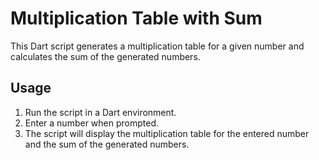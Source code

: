 # Multiplication Table with Sum

This Dart script generates a multiplication table for a given number and calculates the sum of the generated numbers.

## Usage

1. Run the script in a Dart environment.
2. Enter a number when prompted.
3. The script will display the multiplication table for the entered number and the sum of the generated numbers.
